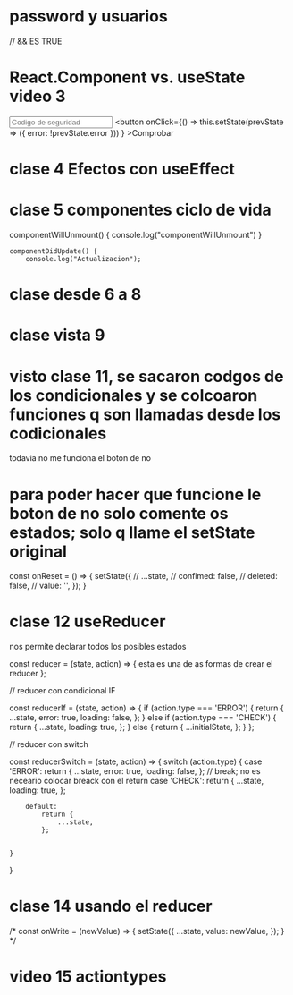 # password y usuarios

// && ES TRUE

# React.Component vs. useState video 3
<input placeholder="Codigo de seguridad"></input>
                <button
                    onClick={() => 
                        this.setState(prevState => ({ error: !prevState.error }))
                    } 
                >Comprobar</button>

# clase 4 Efectos con useEffect

# clase 5 componentes ciclo de vida 
componentWillUnmount() {
        console.log("componentWillUnmount")
    }

    componentDidUpdate() {
        console.log("Actualizacion");

# clase desde 6 a 8

# clase vista 9

# visto clase 11, se sacaron codgos de los condicionales y se colcoaron funciones q son llamadas desde los codicionales
todavia no me funciona el boton de no

# para poder hacer que funcione le boton de no solo comente os estados; solo q llame el setState original 

const onReset = () => {
    setState({
      //  ...state,
       // confimed: false,
      //  deleted: false,
      //  value: '',
    });
   }

# clase 12 useReducer
nos permite declarar todos los posibles estados

const reducer = (state, action) => { esta es una de as formas de crear el reducer
};


// reducer con condicional IF

const reducerIf = (state, action) => { 
    if (action.type === 'ERROR') {
        return {
            ...state,
            error: true,
            loading: false,
        };
    } else if (action.type === 'CHECK') {
        return {
            ...state,
            loading: true,
        };
    } else {
        return {
            ...initialState,
        };
    }
};

// reducer con switch

const reducerSwitch = (state, action) => {
    switch (action.type) {
        case 'ERROR':
            return {
                ...state,
                error: true,
                loading: false,
            };
        // break; no es neceario colocar breack con el return
        case 'CHECK':
            return {
                ...state,
            loading: true,
            };

        default:
            return {
                ...state,
            };


    }
}

# clase 14 usando el reducer

  /* const onWrite = (newValue) => {
    setState({
        ...state,
        value: newValue,
    });
   } */

   # video 15 actiontypes
   